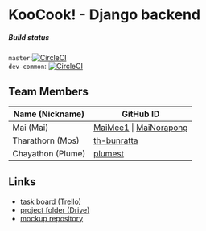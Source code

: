 # KooCook! - Django backend 

##### Build status
`master`:[![CircleCI](https://circleci.com/gh/KooCook/koocook-dj/tree/master.svg?style=svg&circle-token=fd2434f2ab70aacb8216f2242e272abeae57859c)](https://circleci.com/gh/KooCook/koocook-dj/tree/master)  
`dev-common`: [![CircleCI](https://circleci.com/gh/KooCook/koocook-dj.svg?style=svg&circle-token=fd2434f2ab70aacb8216f2242e272abeae57859c)](https://circleci.com/gh/KooCook/koocook-dj)

## Team Members

| Name (Nickname)   | GitHub ID |
|-------------------|-----------|
| Mai (Mai)         | [MaiMee1](https://github.com/MaiMee1/) \| [MaiNorapong](https://github.com/MaiNorapong/)
| Tharathorn (Mos)  | [th-bunratta](https://github.com/th-bunratta/)
| Chayathon (Plume) | [plumest](https://github.com/plumest/)

## Links

- [task board (Trello)](https://trello.com/b/32svKah9/isp19-mmp-koocook)
- [project folder (Drive)](https://drive.google.com/open?id=1GpXj0oaM3n29aJF2YNDhjJwkCqqHa-04)
- [mockup repository](https://github.com/th-bunratta/KooCook-static-mockup)
